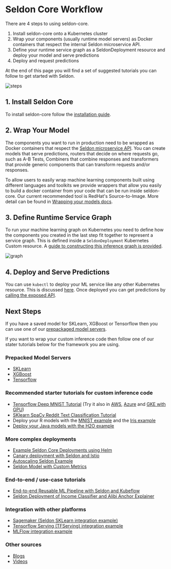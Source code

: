 
# Seldon Core Workflow

There are 4 steps to using seldon-core.

 1. Install seldon-core onto a Kubernetes cluster
 1. Wrap your components (usually runtime model servers) as Docker containers that respect the internal Seldon microservice API.
 1. Define your runtime service graph as a SeldonDeployment resource and deploy your model and serve predictions
 1. Deploy and request predictions

At the end of this page you will find a set of suggested tutorials you can follow to get started with Seldon.

![steps](./steps.png)

## 1. Install Seldon Core

To install seldon-core follow the [installation guide](install.md).

## 2. Wrap Your Model

The components you want to run in production need to be wrapped as Docker containers that respect the [Seldon microservice API](../reference/apis/internal-api.md). You can create models that serve predictions, routers that decide on where requests go, such as A-B Tests, Combiners that combine responses and transformers that provide generic components that can transform requests and/or responses.

To allow users to easily wrap machine learning components built using different languages and toolkits we provide wrappers that allow you easily to build a docker container from your code that can be run inside seldon-core. Our current recommended tool is RedHat's Source-to-Image. More detail can be found in [Wrapping your models docs](../wrappers/README.md).

## 3. Define Runtime Service Graph

To run your machine learning graph on Kubernetes you need to define how the components you created in the last step fit together to represent a service graph. This is defined inside a `SeldonDeployment` Kubernetes Custom resource. A [guide to constructing this inference graph is provided](../graph/inference-graph.md).

![graph](./graph.png)

## 4. Deploy and Serve Predictions

You can use ```kubectl``` to deploy your ML service like any other Kubernetes resource. This is discussed [here](deploying.md). Once deployed you can get predictions by [calling the exposed API](serving.md).

## Next Steps

If you have a saved model for SKLearn, XGBoost or Tensorflow then you can use one of our [prepackaged model servers](../servers/overview.html).

If you want to wrap your custom inference code then follow one of our stater tutorials below for the framework you are using.

### Prepacked Model Servers

 * [SKLearn](../servers/sklearn.html)
 * [XGBoost](../servers/xgboost.html) 
 * [Tensorflow](../servers/tensorflow.html)
 
### Recommended starter tutorials for custom inference code

* [Tensorflow Deep MNIST Tutorial](https://docs.seldon.io/projects/seldon-core/en/latest/examples/deep_mnist.html) (Try it also in [AWS](https://docs.seldon.io/projects/seldon-core/en/latest/examples/aws_eks_deep_mnist.html), [Azure](https://docs.seldon.io/projects/seldon-core/en/latest/examples/azure_aks_deep_mnist.html) and [GKE with GPU](https://github.com/SeldonIO/seldon-core/tree/master/examples/models/gpu_tensorflow_deep_mnist))
* [SKlearn SpaCy Reddit Text Classification Tutorial](https://docs.seldon.io/projects/seldon-core/en/latest/examples/sklearn_spacy_text_classifier_example.html)
* Deploy your R models with the [MNIST example](https://docs.seldon.io/projects/seldon-core/en/latest/examples/r_mnist.html) and the [Iris example](https://docs.seldon.io/projects/seldon-core/en/latest/examples/r_iris.html)
* [Deploy your Java models with the H2O example](https://docs.seldon.io/projects/seldon-core/en/latest/examples/h2o_mojo.html)

### More complex deployments

* [Example Seldon Core Deployments using Helm](https://docs.seldon.io/projects/seldon-core/en/latest/examples/helm_examples.html)
* [Canary deployment with Seldon and Istio](https://docs.seldon.io/projects/seldon-core/en/latest/examples/istio_canary.html)
* [Autoscaling Seldon Example](https://docs.seldon.io/projects/seldon-core/en/latest/examples/autoscaling_example.html)
* [Seldon Model with Custom Metrics](https://docs.seldon.io/projects/seldon-core/en/latest/examples/tmpl_model_with_metrics.html)

### End-to-end / use-case tutorials

* [End-to-end Reusable ML Pipeline with Seldon and Kubeflow](https://docs.seldon.io/projects/seldon-core/en/latest/examples/kubeflow_seldon_e2e_pipeline.html)
* [Seldon Deployment of Income Classifier and Alibi Anchor Explainer](https://docs.seldon.io/projects/seldon-core/en/latest/examples/alibi_anchor_tabular.html)

### Integration with other platforms

* [Sagemaker (Seldon SKLearn integration example)](https://docs.seldon.io/projects/seldon-core/en/latest/examples/sagemaker_sklearn.html)
* [Tensorflow Serving (TFServing) integration example](https://docs.seldon.io/projects/seldon-core/en/latest/examples/tfserving_mnist.html)
* [MLFlow integration example](https://docs.seldon.io/projects/seldon-core/en/latest/examples/mlflow.html)

### Other sources

* [Blogs](https://docs.seldon.io/projects/seldon-core/en/latest/tutorials/blogs.html)
* [Videos](https://docs.seldon.io/projects/seldon-core/en/latest/tutorials/videos.html)


